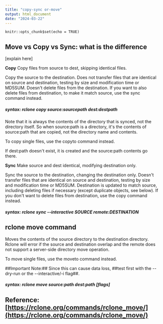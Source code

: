 ```yaml
---
title: "copy-sync or-move"
output: html_document
date: "2024-03-22"
---
```


```{r setup, include=FALSE}
knitr::opts_chunk$set(echo = TRUE)
```

## Move vs Copy vs Sync: what is the difference

[explain here]  


**Copy** 
Copy files from source to dest, skipping identical files.

Copy the source to the destination. Does not transfer files that are identical on source and destination, testing by size and modification time or MD5SUM. Doesn't delete files from the destination. If you want to also delete files from destination, to make it match source, use the sync command instead. 

#####  syntax: rclone copy source:sourcepath dest:destpath 

Note that it is always the contents of the directory that is synced, not the directory itself. So when source:path is a directory, it's the contents of source:path that are copied, not the directory name and contents.

To copy single files, use the copyto command instead.

If dest:path doesn't exist, it is created and the source:path contents go there.


**Sync** 
Make source and dest identical, modifying destination only.

Sync the source to the destination, changing the destination only. Doesn't transfer files that are identical on source and destination, testing by size and modification time or MD5SUM. Destination is updated to match source, including deleting files if necessary (except duplicate objects, see below). If you don't want to delete files from destination, use the copy command instead.

##### syntax: rclone sync --interactive SOURCE remote:DESTINATION   


## rclone move command

Moves the contents of the source directory to the destination directory. Rclone will error if the source and destination overlap and the remote does not support a server-side directory move operation.

To move single files, use the moveto command instead.

##Important Note:## Since this can cause data loss, ##test first with the --dry-run or the --interactive/-i flag##.


##### syntax: rclone move source:path dest:path [flags]

## Reference:  [https://rclone.org/commands/rclone_move/](https://rclone.org/commands/rclone_move/)


